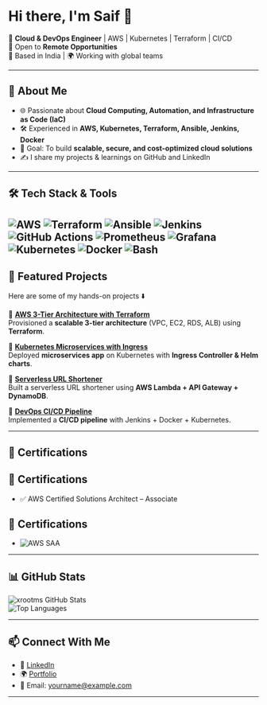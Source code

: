 # Hi there, I'm Saif 👋  

🚀 **Cloud & DevOps Engineer** | AWS | Kubernetes | Terraform | CI/CD  
💼 Open to **Remote Opportunities**  
📍 Based in India | 🌍 Working with global teams  

---

## 🔹 About Me
- 🌐 Passionate about **Cloud Computing, Automation, and Infrastructure as Code (IaC)**  
- 🛠️ Experienced in **AWS, Kubernetes, Terraform, Ansible, Jenkins, Docker**  
- 🎯 Goal: To build **scalable, secure, and cost-optimized cloud solutions**  
- ✍️ I share my projects & learnings on GitHub and LinkedIn  

---

## 🛠️ Tech Stack & Tools
![AWS](https://img.shields.io/badge/AWS-Cloud-orange?logo=amazon-aws)
![Terraform](https://img.shields.io/badge/IaC-Terraform-blue?logo=terraform)
![Ansible](https://img.shields.io/badge/Ansible-Automation-red?logo=ansible)
![Jenkins](https://img.shields.io/badge/Jenkins-CI%2FCD-yellow?logo=jenkins)
![GitHub Actions](https://img.shields.io/badge/GitHub-Actions-black?logo=github-actions)
![Prometheus](https://img.shields.io/badge/Monitoring-Prometheus-orange?logo=prometheus)
![Grafana](https://img.shields.io/badge/Observability-Grafana-purple?logo=grafana)
![Kubernetes](https://img.shields.io/badge/K8s-Orchestration-black?logo=kubernetes)
![Docker](https://img.shields.io/badge/Docker-Containers-brown?logo=docker)
![Bash](https://img.shields.io/badge/Scripting-Bash-%234EAA25.svg?logo=gnu-bash&logoColor=white)
---

## 📂 Featured Projects
Here are some of my hands-on projects ⬇️

🔹 [**AWS 3-Tier Architecture with Terraform**](https://github.com/your-username/aws-3tier-terraform)  
Provisioned a **scalable 3-tier architecture** (VPC, EC2, RDS, ALB) using **Terraform**.  

🔹 [**Kubernetes Microservices with Ingress**](https://github.com/your-username/k8s-microservices)  
Deployed **microservices app** on Kubernetes with **Ingress Controller & Helm charts**.  

🔹 [**Serverless URL Shortener**](https://github.com/your-username/aws-serverless-url-shortener)  
Built a serverless URL shortener using **AWS Lambda + API Gateway + DynamoDB**.  

🔹 [**DevOps CI/CD Pipeline**](https://github.com/your-username/devops-ci-cd-pipeline)  
Implemented a **CI/CD pipeline** with Jenkins + Docker + Kubernetes.  

---

## 📜 Certifications
## 📜 Certifications
- ✅ AWS Certified Solutions Architect – Associate  
 ## 📜 Certifications
- ![AWS SAA](https://img.shields.io/badge/AWS%20Certified-Solutions%20Architect%20Associate-%23FF9900?logo=amazon-aws&logoColor=white)



---

## 📊 GitHub Stats
![xrootms GitHub Stats](https://github-readme-stats.vercel.app/api?username=xrootms&show_icons=true&theme=tokyonight)  
![Top Languages](https://github-readme-stats.vercel.app/api/top-langs/?username=xrootms&layout=compact&theme=tokyonight)


---

## 📫 Connect With Me
- 🔗 [LinkedIn](https://linkedin.com/in/your-profile)  
- 🌍 [Portfolio](https://your-portfolio.com)  
- 📧 Email: yourname@example.com  

---

